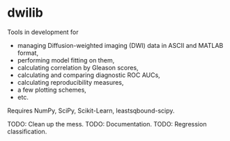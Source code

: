 dwilib
======

Tools in development for
- managing Diffusion-weighted imaging (DWI) data in ASCII and MATLAB format,
- performing model fitting on them,
- calculating correlation by Gleason scores,
- calculating and comparing diagnostic ROC AUCs,
- calculating reproducibility measures,
- a few plotting schemes,
- etc.

Requires NumPy, SciPy, Scikit-Learn, leastsqbound-scipy.

TODO: Clean up the mess.
TODO: Documentation.
TODO: Regression classification.
